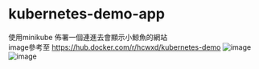 # kubernetes-demo-app
使用minikube 佈署一個連進去會顯示小鯨魚的網站   
image參考至
https://hub.docker.com/r/hcwxd/kubernetes-demo
![image](https://github.com/user-attachments/assets/76eb4d27-0e95-4bd2-9742-0c261599d7a7)
![image](https://github.com/user-attachments/assets/be5884a0-9514-4117-b1d1-f83a34a7c4d4)
